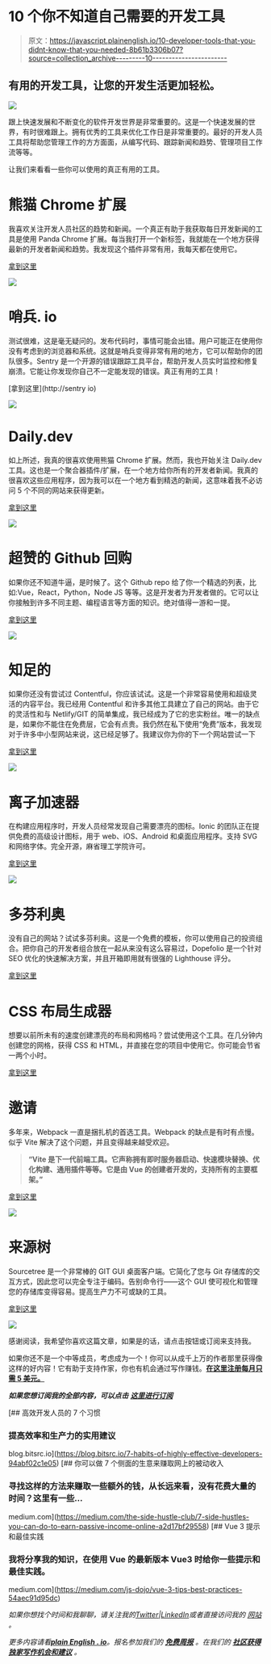 # 10 个你不知道自己需要的开发工具

> 原文：<https://javascript.plainenglish.io/10-developer-tools-that-you-didnt-know-that-you-needed-8b61b3306b07?source=collection_archive---------10----------------------->

## 有用的开发工具，让您的开发生活更加轻松。

![](img/dad47d9e711bdd9bd55ba07e79ff3cc8.png)

跟上快速发展和不断变化的软件开发世界是非常重要的。这是一个快速发展的世界，有时很难跟上。拥有优秀的工具来优化工作日是非常重要的。最好的开发人员工具将帮助您管理工作的方方面面，从编写代码、跟踪新闻和趋势、管理项目工作流等等。

让我们来看看一些你可以使用的真正有用的工具。

# **熊猫 Chrome 扩展**

我喜欢关注开发人员社区的趋势和新闻。一个真正有助于我获取每日开发新闻的工具是使用 Panda Chrome 扩展。每当我打开一个新标签，我就能在一个地方获得最新的开发者新闻和趋势。我发现这个插件非常有用，我每天都在使用它。

[拿到这里](https://chrome.google.com/webstore/detail/panda-5-your-favorite-web/haafibkemckmbknhfkiiniobjpgkebko?hl=en)

![](img/a81dcb9f8269d987a0cd075ed8abf99b.png)

# 哨兵. io

测试很难，这是毫无疑问的。发布代码时，事情可能会出错。用户可能正在使用你没有考虑到的浏览器和系统。这就是哨兵变得非常有用的地方，它可以帮助你的团队很多。Sentry 是一个开源的错误跟踪工具平台，帮助开发人员实时监控和修复崩溃。它能让你发现你自己不一定能发现的错误。真正有用的工具！

[拿到这里](http://sentry io)

![](img/f825a4eee28ea45695d0bd27b215b17e.png)

# **Daily.dev**

如上所述，我真的很喜欢使用熊猫 Chrome 扩展。然而，我也开始关注 Daily.dev 工具。这也是一个聚合器插件/扩展，在一个地方给你所有的开发者新闻。我真的很喜欢这些应用程序，因为我可以在一个地方看到精选的新闻，这意味着我不必访问 5 个不同的网站来获得更新。

[拿到这里](https://daily.dev/)

![](img/81f9f0e6ae8507f82f176c86d3c5bfda.png)

# **超赞的 Github 回购**

如果你还不知道牛逼，是时候了。这个 Github repo 给了你一个精选的列表，比如:Vue，React，Python，Node JS 等等。这是开发者为开发者做的。它可以让你接触到许多不同主题、编程语言等方面的知识。绝对值得一游和一提。

[拿到这里](https://github.com/topics/awesome)

![](img/1656b8f2a580680eca4c2b6cb95ca8db.png)

# **知足的**

如果你还没有尝试过 Contentful，你应该试试。这是一个非常容易使用和超级灵活的内容平台。我已经用 Contentful 和许多其他工具建立了自己的网站。由于它的灵活性和与 Netlify/GIT 的简单集成，我已经成为了它的忠实粉丝。唯一的缺点是，如果你不能住在免费层，它会有点贵。我仍然在私下使用“免费”版本，我发现对于许多中小型网站来说，这已经足够了。我建议你为你的下一个网站尝试一下

[拿到这里](https://www.contentful.com/)

![](img/a10febcdfe94053f8a42cdc0d9b356c3.png)

# **离子加速器**

在构建应用程序时，开发人员经常发现自己需要漂亮的图标。Ionic 的团队正在提供免费的高级设计图标，用于 web、iOS、Android 和桌面应用程序。支持 SVG 和网络字体。完全开源，麻省理工学院许可。

[拿到这里](https://ionic.io/ionicons)

![](img/67e02b0501f9217e1ce247c6a634acf9.png)

# **多芬利奥**

没有自己的网站？试试多芬利奥。这是一个免费的模板，你可以使用自己的投资组合。把你自己的开发者组合放在一起从来没有这么容易过，Dopefolio 是一个针对 SEO 优化的快速解决方案，并且开箱即用就有很强的 Lighthouse 评分。

[拿到这里](https://github.com/rammcodes/Dopefolio)

# **CSS 布局生成器**

想要以前所未有的速度创建漂亮的布局和网格吗？尝试使用这个工具。在几分钟内创建您的网格，获得 CSS 和 HTML，并直接在您的项目中使用它。你可能会节省一两个小时。

[拿到这里](https://layout.bradwoods.io/)

# **邀请**

多年来，Webpack 一直是捆扎机的首选工具。Webpack 的缺点是有时有点慢。似乎 Vite 解决了这个问题，并且变得越来越受欢迎。

> **“Vite 是下一代前端工具。它声称拥有即时服务器启动、快速模块替换、优化构建、通用插件等等。它是由 Vue 的创建者开发的，支持所有的主要框架。”**

[拿到这里](https://vitejs.dev/)

![](img/b60d4dfd9eeb4e5e109b33db8dfd3f23.png)

# 来源树

Sourcetree 是一个非常棒的 GIT GUI 桌面客户端。它简化了您与 Git 存储库的交互方式，因此您可以完全专注于编码。告别命令行——这个 GUI 使可视化和管理您的存储库变得容易。提高生产力不可或缺的工具。

[拿到这里](https://www.sourcetreeapp.com/)

![](img/e1b37994affe3346a088ba1b1fa1b912.png)

感谢阅读，我希望你喜欢这篇文章，如果是的话，请点击按钮或订阅来支持我。

如果你还不是一个中等成员，考虑成为一个！你可以从成千上万的作者那里获得像这样的好内容！它有助于支持作家，你也有机会通过写作赚钱。[**在这里注册每月只需 5 美元。**](https://nickychristensen.medium.com/membership)

***如果您想订阅我的全部内容，可以点击*** [***这里进行订阅***](https://nickychristensen.medium.com/subscribe)

[](https://blog.bitsrc.io/7-habits-of-highly-effective-developers-94abf02c1e05) [## 高效开发人员的 7 个习惯

### 提高效率和生产力的实用建议

blog.bitsrc.io](https://blog.bitsrc.io/7-habits-of-highly-effective-developers-94abf02c1e05) [](https://medium.com/the-side-hustle-club/7-side-hustles-you-can-do-to-earn-passive-income-online-a2d17bf29558) [## 你可以做 7 个侧面的生意来赚取网上的被动收入

### 寻找这样的方法来赚取一些额外的钱，从长远来看，没有花费大量的时间？这里有一些…

medium.com](https://medium.com/the-side-hustle-club/7-side-hustles-you-can-do-to-earn-passive-income-online-a2d17bf29558) [](https://medium.com/js-dojo/vue-3-tips-best-practices-54aec91d95dc) [## Vue 3 提示和最佳实践

### 我将分享我的知识，在使用 Vue 的最新版本 Vue3 时给你一些提示和最佳实践。

medium.com](https://medium.com/js-dojo/vue-3-tips-best-practices-54aec91d95dc) 

*如果你想找个时间和我聊聊，请关注我的*[*Twitter*](https://twitter.com/nickycdk)*|*[*LinkedIn*](https://www.linkedin.com/in/dknickychristensen/)*或者直接访问我的* [*网站*](https://nickychristensen.dk/) *。*

*更多内容请看*[***plain English . io***](http://plainenglish.io/)*。报名参加我们的* [***免费周报***](http://newsletter.plainenglish.io/) *。在我们的* [***社区获得独家写作机会和建议***](https://discord.gg/GtDtUAvyhW) *。*